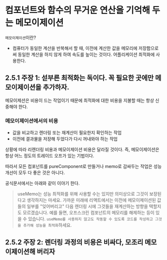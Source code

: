 # 컴포넌트와 함수의 무거운 연산을 기억해 두는 메모이제이션

`메모이제이션`이란?

- 컴퓨터가 동일한 계산을 반복해서 할 때, 이전에 계산한 값을 메모리에 저장함으로써 동일한 계산을 하지 않게 하여 속도를 높이는 것이다. 어플리케이션 최적화에 사용한다.

## 2.5.1 주장 1: 섣부른 최적화는 독이다. 꼭 필요한 곳에만 메모이제이션을 추가하자.

메모이제션은 비용이 드는 작업이기 때문에 최적화에 대한 비용을 지불할 때는 항상 신중해야 한다.

### 메모이제이션에서의 비용

- 값을 비교하고 렌더링 또는 재계산이 필요한지 확인하는 작업
- 이전에 결과물을 저장해 두었다가 다시 꺼내와야 하는 작업

상황에 따라 리렌더링 비용과 메모이제이션 비용은 달라질 것이다.
즉, 메모이제이션은 항상 어느 정도의 트레이드 오프가 있는 기법이다.

따라서 모든 컴포넌트를 pureComponent로 만들거나 memo로 감싸두는 작업은 성능개선이 모두 다 좋은 것은 아니다.

공식문서에서는 아래와 같이 이야기 한다.

> useMemo는 성능 최적화를 위해 사용할 수는 있지만 의미상으로 그것이 보장된다고 생각하지는 마세요. 가까운 미래에 리액트에서는 이전에 메모이제이션된 값들의 일부를 "잊어버리고" 다음 렌더링 시에 그것들을 재계산하는 방향을 택할지도 모르겠습니다. 예를 들면, 오프스크린 컴포넌트의 메모리를 해제하는 등이 있을 수 있습니다. `useMemo를 사용하지 않고도 작동할 수 있도록 코드를 작성하고 그것을 추가해 성능을 최적화`하세요.

## 2.5.2 주장 2: 렌더링 과정의 비용은 비싸다, 모조리 메모이제이션해 버리자
